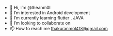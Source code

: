 - 👋 Hi, I’m @theanm0l
- 👀 I’m interested in Android development 
- 🌱 I’m currently learning flutter , JAVA
- 💞️ I’m looking to collaborate on
- 📫 How to reach me thakuranmol418@gmail.com

<!---
theanm0l/theanm0l is a ✨ special ✨ repository because its `README.md` (this file) appears on your GitHub profile.
You can click the Preview link to take a look at your changes.
--->
